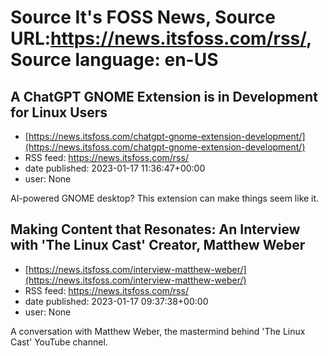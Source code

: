 # Source It's FOSS News, Source URL:https://news.itsfoss.com/rss/, Source language: en-US

## A ChatGPT GNOME Extension is in Development for Linux Users
 - [https://news.itsfoss.com/chatgpt-gnome-extension-development/](https://news.itsfoss.com/chatgpt-gnome-extension-development/)
 - RSS feed: https://news.itsfoss.com/rss/
 - date published: 2023-01-17 11:36:47+00:00
 - user: None

AI-powered GNOME desktop? This extension can make things seem like it.

## Making Content that Resonates: An Interview with 'The Linux Cast' Creator, Matthew Weber
 - [https://news.itsfoss.com/interview-matthew-weber/](https://news.itsfoss.com/interview-matthew-weber/)
 - RSS feed: https://news.itsfoss.com/rss/
 - date published: 2023-01-17 09:37:38+00:00
 - user: None

A conversation with Matthew Weber, the mastermind behind 'The Linux Cast' YouTube channel.
